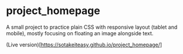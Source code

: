 # project_homepage

A small project to practice plain CSS with responsive layout (tablet and mobile), mostly focusing on floating an image alongside text.

(Live version)[https://sotakeiteasy.github.io/project_homepage/]
